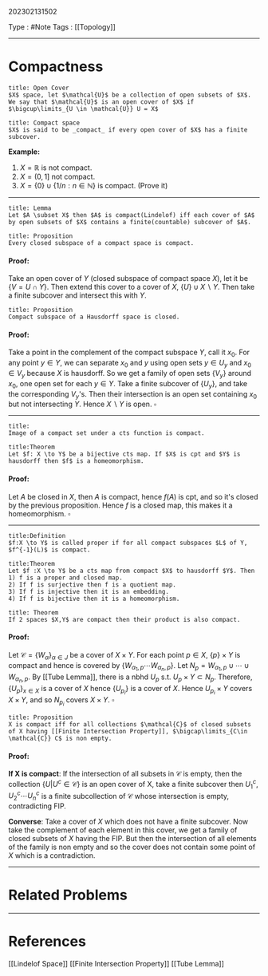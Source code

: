 202302131502

Type : #Note
Tags : [[Topology]]

---
# Compactness
```ad-note
title: Open Cover
$X$ space, let $\mathcal{U}$ be a collection of open subsets of $X$. We say that $\mathcal{U}$ is an open cover of $X$ if $\bigcup\limits_{U \in \mathcal{U}} U = X$ 
```

```ad-note
title: Compact space
$X$ is said to be _compact_ if every open cover of $X$ has a finite subcover.
```
**Example:**
1) $X  = \mathbb{R}$ is not compact.
2) $X = (0,1]$ not compact.
3) $X = \{0\} \cup \{1/n: n \in \mathbb{N}\}$ is compact. (Prove it)

---

```ad-note
title: Lemma
Let $A \subset X$ then $A$ is compact(Lindelof) iff each cover of $A$ by open subsets of $X$ contains a finite(countable) subcover of $A$.
```

```ad-note
title: Proposition
Every closed subspace of a compact space is compact.
```
#### Proof:
Take an open cover of $Y$ (closed subspace of compact space $X$), let it be $\{V = U \cap Y\}$. Then extend this cover to a cover of $X$, $\{U\}\cup X\backslash Y$. Then take a finite subcover and intersect this with $Y$.

```ad-note
title: Proposition
Compact subspace of a Hausdorff space is closed.
```
#### Proof:
Take a point in the complement of the compact subspace $Y$, call it $x_0$. For any point $y \in Y$, we can separate $x_0$ and $y$ using open sets $y \in U_y$ and $x_0 \in V_y$ because $X$ is hausdorff. So we get a family of open sets $\{V_y\}$ around $x_0$, one open set for each $y \in Y$. Take a finite subcover of $\{U_y\}$, and take the corresponding $V_y$'s. Then their intersection is an open set containing $x_0$ but not intersecting $Y$. Hence $X \backslash Y$ is open. $\square$ 

---

```ad-note
title:
Image of a compact set under a cts function is compact.
```

```ad-note
title:Theorem
Let $f: X \to Y$ be a bijective cts map. If $X$ is cpt and $Y$ is hausdorff then $f$ is a homeomorphism.
```
#### Proof:
Let $A$ be closed in $X$, then $A$ is compact, hence $f(A)$ is cpt, and so it's closed by the previous proposition.
Hence $f$ is a closed map, this makes it a homeomorphism. $\square$

---
```ad-note
title:Definition
$f:X \to Y$ is called proper if for all compact subspaces $L$ of Y, $f^{-1}(L)$ is compact.
```

```ad-note
title:Theorem
Let $f :X \to Y$ be a cts map from compact $X$ to hausdorff $Y$. Then
1) f is a proper and closed map.
2) If f is surjective then f is a quotient map.
3) If f is injective then it is an embedding.
4) If f is bijective then it is a homeomorphism.
```

```ad-note
title: Theorem
If 2 spaces $X,Y$ are compact then their product is also compact.
```

#### Proof:
Let $\mathcal{C} = \{W_\alpha\}_{\alpha\in J}$ be a cover of $X \times Y$. For each point $p \in X$, $\{p\} \times Y$ is compact and hence is covered by $\{W_{\alpha_1,p} \cdots W_{\alpha_n,p}\}$.
Let $N_p = W_{\alpha_1,p} \cup \cdots \cup W_{\alpha_n,p}$.
By [[Tube Lemma]], there is a nbhd $U_p$ s.t. $U_p \times Y \subset N_p$.
Therefore, $\{U_p\}_{x \in X}$ is a cover of $X$ hence $\{U_{p_i}\}$ is a cover of $X$. Hence $U_{p_i} \times Y$ covers $X\times Y$, and so $N_{p_i}$ covers $X\times Y$. $\square$

```ad-note
title: Proposition
X is compact iff for all collections $\mathcal{C}$ of closed subsets of X having [[Finite Intersection Property]], $\bigcap\limits_{C\in \mathcal{C}} C$ is non empty.
```
#### Proof:
**If X is compact**:
If the intersection of all subsets in $\mathcal{C}$ is empty, then the collection $\{U | U^c \in \mathcal{C}\}$ is an open cover of X, take a finite subcover then $U_1^c, U_2^c \cdots U_n^c$ is a finite subcollection of $\mathcal{C}$ whose intersection is empty, contradicting FIP.

**Converse**:
Take a cover of $X$ which does not have a finite subcover. Now take the complement of each element in this cover, we get a family of closed subsets of $X$ having the FIP. But then the intersection of all elements of the family is non empty and so the cover does not contain some point of $X$ which is a contradiction.

---
# Related Problems

---
# References
[[Lindelof Space]]
[[Finite Intersection Property]]
[[Tube Lemma]]